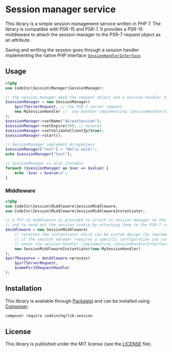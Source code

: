# Session manager service
This library is a simple session management service written in PHP 7. The library is compatible with PSR-15 and PSR-7. It provides a PSR-15 middleware to attach the session manager to the PSR-7 request object as an attribute. 

Saving and writting the session goes through a session handler implementing the native PHP interface [`SessionHandlerInterface`](http://php.net/manual/en/class.sessionhandlerinterface.php).

## Usage 
```php
<?php
use CodeInc\Session\Manager\SessionManager;

// the session manager need the request object and a session handler to start
$sessionManager = new SessionManager(
	$psr7ServerRequest, // the PSR-7 server request 
	new MySessionHandler //  any handler implementing \SessionHandlerInterface
);
$sessionManager->setName("AGreatSession");
$sessionManager->setExpire(30); // minutes
$sessionManager->setValidateClientIp(true);
$sessionManager->start();

// SessionManager implement ArrayAccess 
$sessionManager["test"] = "Hello wold!";
echo $sessionManager["test"];

// SessionManager is also iterable
foreach ($sessionManager as $var => $value) {
	echo "$var = $value\n";
}
```

### Middleware 
```php
<?php
use CodeInc\Session\Middleware\SessionMiddleware;
use CodeInc\Session\Middleware\SessionMiddlewareInstantiator;

// a PST-15 middleware is provided to attach to session manager to the request object
// and to send out the session cookie by attaching them to the PSR-7 response.
$middleware = new SessionMiddleware(
	// receives the instantiator which can be custom design (by implementing `SessionMiddlewareInstantiatorInterface`)
	// if the session manager requires a specific configuration you can also use the default instantiator which just
	// needs the session handler (implementing \SessionHandlerInterface)
	new SessionMiddlewareInstantiator(new MySessionHandler) 
);
$psr7Response = $middleware->process(
	$psr7ServerRequest, 
	$somePsr15RequestHandler
);
```

## Installation
This library is available through [Packagist](https://packagist.org/packages/codeinchq/lib-session) and can be installed using [Composer](https://getcomposer.org/): 

```bash
composer require codeinchq/lib-session
```

## License
This library is published under the MIT license (see the [LICENSE](https://github.com/CodeIncHQ/lib-session/blob/master/LICENSE) file). 

